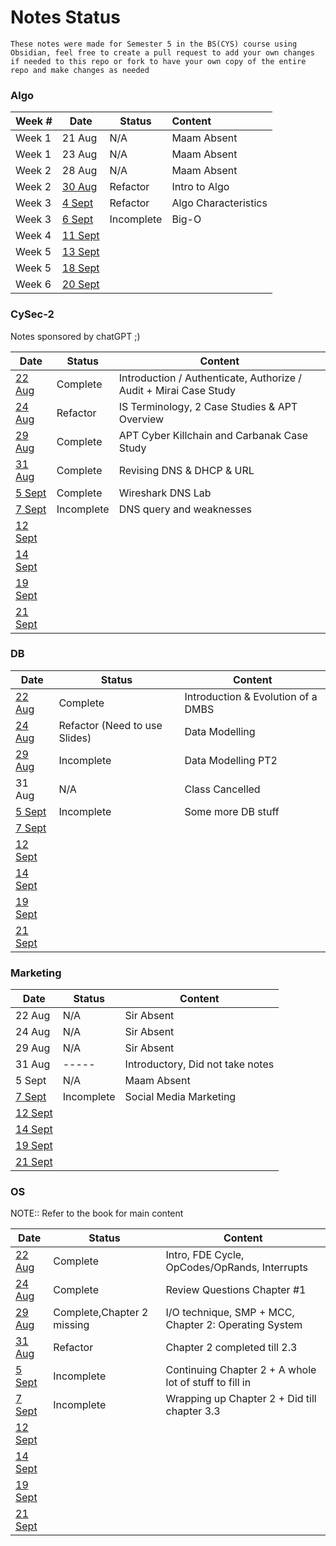 # Notes Status
`These notes were made for Semester 5 in the BS(CYS) course using Obsidian, feel free to create a pull request to add your own changes if needed to this repo or fork to have your own copy of the entire repo and make changes as needed`

### Algo

| Week # | Date                                             | Status     | Content              |
| ------ | ------------------------------------------------ | ---------- |:-------------------- |
| Week 1 | 21 Aug                                           | N/A        | Maam Absent          |
| Week 1 | 23 Aug                                           | N/A        | Maam Absent          |
| Week 2 | 28 Aug                                           | N/A        | Maam Absent          |
| Week 2 | [30 Aug](Algo/Algo%2030%20August,%202023.md)     | Refactor   | Intro to Algo        |
| Week 3 | [4 Sept](Algo/Algo%204%20September,%202023.md)   | Refactor   | Algo Characteristics |
| Week 3 | [6 Sept](Algo/Algo%206%20September,%202023.md)   | Incomplete | Big-O                     |
| Week 4 | [11 Sept](Algo/Algo%2011%20September,%202023.md) |            |                      |
| Week 5 | [13 Sept](Algo/Algo%2013%20September,%202023.md) |            |                      |
| Week 5 | [18 Sept](Algo/Algo%2018%20September,%202023.md) |            |                      |
| Week 6 | [20 Sept](Algo/Algo%2020%20September,%202023.md) |            |                      |

### CySec-2
Notes sponsored by chatGPT ;)

| Date                                                  | Status     | Content                                                            |
| ----------------------------------------------------- | ---------- | ------------------------------------------------------------------ |
| [22 Aug](CySec-2/CySec2%2022%20August,%202023.md)     | Complete   | Introduction / Authenticate, Authorize / Audit  + Mirai Case Study |
| [24 Aug](CySec-2/CySec2%2024%20August,%202023.md)     | Refactor   | IS Terminology, 2 Case Studies & APT Overview                      |
| [29 Aug](CySec-2/CySec2%2029%20August,%202023.md)     | Complete   | APT Cyber Killchain and Carbanak Case Study                        |
| [31 Aug](CySec-2/CySec2%2031%20August,%202023.md)     | Complete   | Revising DNS & DHCP & URL                                          |
| [5 Sept](CySec-2/CySec2%205%20September,%202023.md)   | Complete   | Wireshark DNS Lab                                                  |
| [7 Sept](CySec-2/CySec2%207%20September,%202023.md)   | Incomplete | DNS query and weaknesses                                                                   |
| [12 Sept](CySec-2/CySec2%2012%20September,%202023.md) |            |                                                                    |
| [14 Sept](CySec-2/CySec2%2014%20September,%202023.md) |            |                                                                    |
| [19 Sept](CySec-2/CySec2%2019%20September,%202023.md) |            |                                                                    |
| [21 Sept](CySec-2/CySec2%2021%20September,%202023.md) |            |                                                                    |

### DB

| Date                                         | Status                        | Content                            |
| -------------------------------------------- | ----------------------------- | ---------------------------------- |
| [22 Aug](DB/DB%2022%20August,%202023.md)     | Complete                      | Introduction & Evolution of a DMBS |
| [24 Aug](DB/DB%2024%20August,%202023.md)     | Refactor (Need to use Slides) | Data Modelling                     |
| [29 Aug](DB/DB%2029%20August,%202023.md)     | Incomplete                    | Data Modelling PT2                 |
| 31 Aug                                       | N/A                           | Class Cancelled                    |
| [5 Sept](DB/DB%205%20September,%202023.md)   | Incomplete                   | Some more DB stuff                                   |
| [7 Sept](DB/DB%207%20September,%202023.md)   |                               |                                    |
| [12 Sept](DB/DB%2012%20September,%202023.md) |                               |                                    |
| [14 Sept](DB/DB%2014%20September,%202023.md) |                               |                                    |
| [19 Sept](DB/DB%2019%20September,%202023.md) |                               |                                    |
| [21 Sept](DB/DB%2021%20September,%202023.md) |                               |                                    |

### Marketing

| Date                                                       | Status     | Content                          |
| ---------------------------------------------------------- | ---------- | -------------------------------- |
| 22 Aug                                                     | N/A        | Sir Absent                       |
| 24 Aug                                                     | N/A        | Sir Absent                       |
| 29 Aug                                                     | N/A        | Sir Absent                       |
| 31 Aug                                                     | -----      | Introductory, Did not take notes |
| 5 Sept                                                     | N/A        | Maam Absent                      |
| [7 Sept](Marketing/Marketing%207%20September,%202023.md)   | Incomplete | Social Media Marketing           |
| [12 Sept](Marketing/Marketing%2012%20September,%202023.md) |            |                                  |
| [14 Sept](Marketing/Marketing%2014%20September,%202023.md) |            |                                  |
| [19 Sept](Marketing/Marketing%2019%20September,%202023.md) |            |                                  |
| [21 Sept](Marketing/Marketing%2021%20September,%202023.md) |            |                                  |

### OS

NOTE:: Refer to the book for main content

| Date                                         | Status                     | Content                                                |
| -------------------------------------------- | -------------------------- | ------------------------------------------------------ |
| [22 Aug](OS/OS%2022%20August,%202023.md)     | Complete                   | Intro, FDE Cycle, OpCodes/OpRands, Interrupts          |
| [24 Aug](OS/OS%2024%20August,%202023.md)     | Complete                   | Review Questions Chapter #1                            |
| [29 Aug](OS/OS%2029%20August,%202023.md)     | Complete,Chapter 2 missing | I/O technique, SMP + MCC, Chapter 2: Operating System  |
| [31 Aug](OS/OS%2031%20August,%202023.md)     | Refactor                   | Chapter 2 completed till 2.3                           |
| [5 Sept](OS/OS%205%20September,%202023.md)   | Incomplete                 | Continuing Chapter 2 + A whole lot of stuff to fill in |
| [7 Sept](OS/OS%207%20September,%202023.md)   | Incomplete                 | Wrapping up Chapter 2 + Did till chapter 3.3           |
| [12 Sept](OS/OS%2012%20September,%202023.md) |                            |                                                        |
| [14 Sept](OS/OS%2014%20September,%202023.md) |                            |                                                        |
| [19 Sept](OS/OS%2019%20September,%202023.md) |                            |                                                        |
| [21 Sept](OS/OS%2021%20September,%202023.md) |                            |                                                        |
